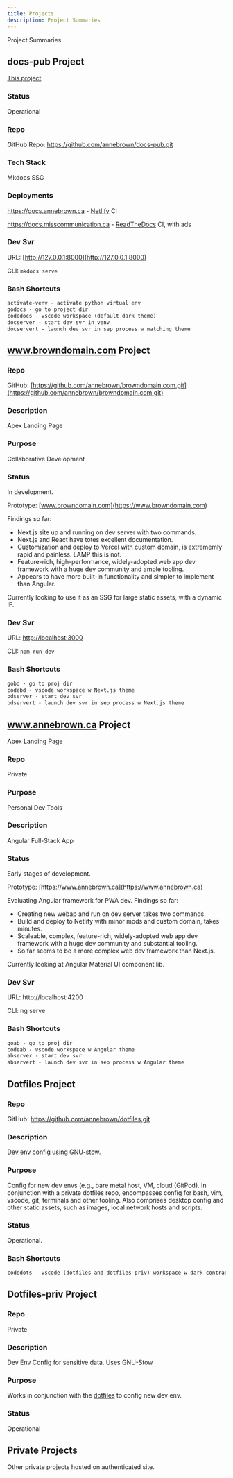 ```yaml
---
title: Projects
description: Project Summaries
---
```

<link rel="stylesheet" href="projects.css">

Project Summaries

## docs-pub Project

[This project](../../about.md)

### Status

Operational

### Repo

GitHub Repo: <https://github.com/annebrown/docs-pub.git>

### Tech Stack

Mkdocs SSG

### Deployments

<https://docs.annebrown.ca> - [Netlify](https://app.netlify.com "Official Site") CI

<https://docs.misscommunication.ca> - [ReadTheDocs](https://www.readthedocs.org) CI, with ads

### Dev Svr

URL: [http://127.0.0.1:8000](http://127.0.0.1:8000)

CLI: ```mkdocs serve```

### Bash Shortcuts

```txt
activate-venv - activate python virtual env
godocs - go to project dir
codedocs - vscode workspace (default dark theme)
docserver - start dev svr in venv
docservert - launch dev svr in sep process w matching theme
```

## www.browndomain.com Project

### Repo

GitHub: [https://github.com/annebrown/browndomain.com.git](https://github.com/annebrown/browndomain.com.git)

### Description

Apex Landing Page

### Purpose

Collaborative Development

### Status

In development.

Prototype: [www.browndomain.com](https://www.browndomain.com)

Findings so far:

- Next.js site up and running on dev server with two commands.  
- Next.js and React have totes excellent documentation.  
- Customization and deploy to Vercel with custom domain, is extrememly rapid and painless.  LAMP this is not.
- Feature-rich, high-performance, widely-adopted web app dev framework with a huge dev community and ample tooling.
- Appears to have more built-in functionality and simpler to implement than Angular.

Currently looking to use it as an SSG for large static assets, with a dynamic IF.

### Dev Svr 

URL: [http://localhost:3000](http://localhost:3000)

CLI: `npm run dev`

### Bash Shortcuts

```txt
gobd - go to proj dir
codebd - vscode workspace w Next.js theme
bdserver - start dev svr
bdservert - launch dev svr in sep process w Next.js theme
```

## www.annebrown.ca Project

Apex Landing Page

### Repo

Private

### Purpose

Personal Dev Tools

### Description

Angular Full-Stack App

### Status

Early stages of development.

Prototype: [https://www.annebrown.ca](https://www.annebrown.ca)

Evaluating Angular framework for PWA dev.  Findings so far:

- Creating new webap and run on dev server takes two commands.  
- Build and deploy to Netlify with minor mods and custom domain, takes minutes.
- Scaleable, complex, feature-rich, widely-adopted web app dev framework with a huge dev community and substantial tooling.
- So far seems to be a more complex web dev framework than Next.js. 
  
Currently looking at Angular Material UI component lib.

### Dev Svr 

URL: http://localhost:4200

CLI: ng serve

### Bash Shortcuts

```txt
goab - go to proj dir
codeab - vscode workspace w Angular theme
abserver - start dev svr
abservert - launch dev svr in sep process w Angular theme
```

## Dotfiles Project

### Repo

GitHub: <https://github.com/annebrown/dotfiles.git>

### Description

[Dev env config](../../tech/oses/linux/new-dev-env.md) using [GNU-stow](https://www.gnu.org/software/stow/).

### Purpose

Config for new dev envs (e.g., bare metal host, VM, cloud (GitPod).  In conjunction with a private dotfiles repo, encompasses config for bash, vim, vscode, git, terminals and other tooling.  Also comprises desktop config and other static assets, such as images, local network hosts and scripts.

### Status

Operational.

### Bash Shortcuts

```txt
codedots - vscode (dotfiles and dotfiles-priv) workspace w dark contrast theme
```

## Dotfiles-priv Project

### Repo

Private

### Description

Dev Env Config for sensitive data.  Uses GNU-Stow

### Purpose

Works in conjunction with the [dotfiles](#dotfiles-project) to config new dev env.

### Status

Operational

## Private Projects

Other private projects hosted on authenticated site.

